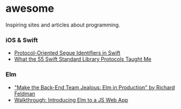 # awesome
Inspiring sites and articles about programming.

### iOS & Swift
- [Protocol-Oriented Segue Identifiers in Swift](https://www.natashatherobot.com/protocol-oriented-segue-identifiers-swift/)
- [What the 55 Swift Standard Library Protocols Taught Me](https://www.skilled.io/gregheo/what-the-55-swift-standard-library-protocols-taught-me)

### Elm
- ["Make the Back-End Team Jealous: Elm in Production" by Richard Feldman](https://www.youtube.com/watch?v=FV0DXNB94NE)
- [Walkthrough: Introducing Elm to a JS Web App](http://tech.noredink.com/post/126978281075/walkthrough-introducing-elm-to-a-js-web-app)
